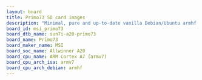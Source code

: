 ```yaml
---
layout: board
title: Primo73 SD card images
description: "Minimal, pure and up-to-date vanilla Debian/Ubuntu armhf SD card images for Primo73 by MSI, SoC: Allwinner A20, CPU ISA: armv7"
board_id: msi_primo73
board_dtb_name: sun7i-a20-primo73
board_name: Primo73
board_maker_name: MSI
board_soc_name: Allwinner A20
board_cpu_name: ARM Cortex A7 (armv7)
board_cpu_arch_isa: armv7
board_cpu_arch_debian: armhf
---
```

